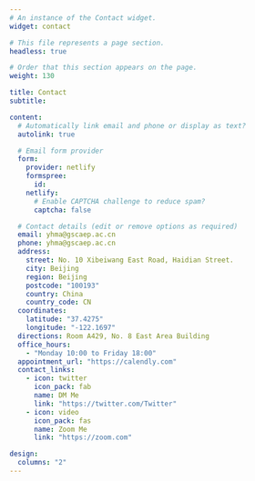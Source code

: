 ```yaml
---
# An instance of the Contact widget.
widget: contact

# This file represents a page section.
headless: true

# Order that this section appears on the page.
weight: 130

title: Contact
subtitle:

content:
  # Automatically link email and phone or display as text?
  autolink: true

  # Email form provider
  form:
    provider: netlify
    formspree:
      id:
    netlify:
      # Enable CAPTCHA challenge to reduce spam?
      captcha: false

  # Contact details (edit or remove options as required)
  email: yhma@gscaep.ac.cn
  phone: yhma@gscaep.ac.cn
  address:
    street: No. 10 Xibeiwang East Road, Haidian Street.
    city: Beijing
    region: Beijing
    postcode: "100193"
    country: China
    country_code: CN
  coordinates:
    latitude: "37.4275"
    longitude: "-122.1697"
  directions: Room A429, No. 8 East Area Building
  office_hours:
    - "Monday 10:00 to Friday 18:00"
  appointment_url: "https://calendly.com"
  contact_links:
    - icon: twitter
      icon_pack: fab
      name: DM Me
      link: "https://twitter.com/Twitter"
    - icon: video
      icon_pack: fas
      name: Zoom Me
      link: "https://zoom.com"

design:
  columns: "2"
---
```

